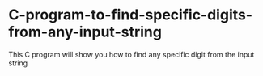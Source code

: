 # C-program-to-find-specific-digits-from-any-input-string
This C program will show you how to find any specific digit from the input string
